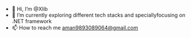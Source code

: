 - 👋 Hi, I’m @Xlib
- 🌱 I’m currently exploring different tech stacks and speciallyfocusing on .NET framework
- 📫 How to reach me aman9893089064@gmail.com

<!---
xlibraries/xlibraries is a ✨ special ✨ repository because its `README.md` (this file) appears on your GitHub profile.
You can click the Preview link to take a look at your changes.
--->
